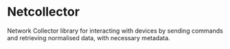 # Netcollector

Network Collector library for interacting with devices by sending commands and retrieving normalised data, with necessary metadata.
